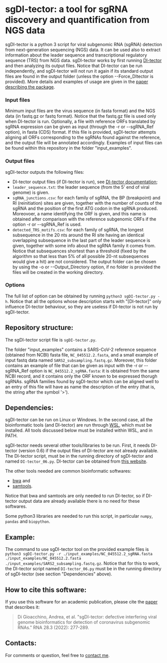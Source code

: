 # sgDI-tector: a tool for sgRNA discovery and quantification from NGS data

sgDI-tector is a python 3 script for viral subgenomic RNA (sgRNA) detection
from next-generation sequencing (NGS) data.
It can be used also to extract information about
the leader sequence and transcriptional regulatory sequence (TRS) from NGS data.
sgDI-tector works by first running [DI-tector](https://rnajournal.cshlp.org/content/24/10/1285)
and then analyzing its output files.
Notice that DI-tector can be run independently, and sgDI-tector will
not run it again if its standard output files are found in the
output folder (unless the option --Force_DItector is provided).
More details and examples of usage are given in the [paper describing the
package](https://rnajournal.cshlp.org/content/28/3/277).

### Input files
Minimum input files are the virus sequence (in fasta format)
and the NGS data (in fastq.gz or fastq format). Notice that the fastq.gz file is
used only when DI-tector is run. Optionally, a file with reference ORFs
translated by sgRNA expression can be given as input
(through the -r or --sgRNA_Ref option), in fasta (CDS) format.
If this file is provided, sgDI-tector attempts aligning
all ORFs corresponding to the sgRNAs found against the reference, and the
output file will be annotated accordingly.
Examples of input files can be found within this repository in the folder
"input_examples".

### Output files
sgDI-tector outputs the following files:
- DI-tector output files (if DI-tector is run), see
[DI-tector documentation](https://rnajournal.cshlp.org/content/24/10/1285);
- `leader_sequence.txt`: the leader sequence (from the 5' end of viral genome)
is given.
- `sgRNA_junctions.csv`: for each family of sgRNA, the BP (breakpoint)
and RI (reinitiation) sites are given, together with the number of counts
of the sgRNA and the position of the first ATG codon in the sgRNA produced.
Moreovoer, a name identifying the ORF is given, and this name is obtained
after comparison with the reference subgenomic ORFs if the
option -r or --sgRNA_Ref is used.
- `detected_TRS_motifs.csv`: for each family of sgRNA, the longest subsequence
in the 20 nts around the RI site having an identical overlapping subsequence
in the last part of the leader sequence is given, together with some info
about the sgRNA family it comes from. Notice that subsequences shortest
than a threshold (fixed by the algorithm so that less than 5% of all possible
20-nt subsequences would give a hit) are not considered.
The output folder can be chosen by using the -o or --Output_Directory
option, if no folder is provided the files will be created in the working
directory.

### Options
The full list of option can be obtained by running
`python3 sgDI-tector.py -h`. Notice that all the options whose description
starts with "[DI-tector]" only influence DI-tector behaviour, so they are
useless if DI-tector is not run by sgDI-tector.

## Repository structure:
The sgDI-tector script file is `sgDI-tector.py`.

The folder "input_examples"
contains a SARS-CoV-2 reference sequence (obtained from NCBI) fasta file,
`NC_045512.2.fasta`, and a small example of input fastq data named `SARS2_subsampling.fastq.gz`.
Moreover, this folder contains an example of file that can be given as
input with the -r or --sgRNA_Ref option is `NC_045512.2_sgRNA.fasta`: it
is obtained from the same NCBI record, and it contains only the ORF
known to be expressed thorugh sgRNAs. sgRNA families found by sgDI-tector
which can be aligned well to an entry of this file will have as name the
description of the entry (that is, the string after the symbol '>').

## Dependencies:
sgDI-tector can be run on Linux or Windows. In the second case, all the
bioinformatic tools (and DI-tector) are run through [WSL](https://ubuntu.com/wsl),
which must be installed. All tools discussed below must be installed
within WSL, and in PATH.

sgDI-tector needs several other tools/libraries to be run. First, it
needs DI-tector (version 0.6) if the output files of DI-tector are not
already available. The DI-tector script, must be in the running
directory of sgDI-tector and named `DI-tector_06.py`.
DI-tector can be obtained from [this website](http://www.di-tector.cyame.eu/).

The other tools needed are common bioinformatic softwares:
- [bwa](http://www.htslib.org/) and
- [samtools](http://www.htslib.org/).

Notice that bwa and samtools are only needed to run DI-tector, so if
DI-tector output data are already available there is no need for these
softwares.

Some python3 libraries are needed to run this script, in particular
`numpy`, `pandas` and `biopython`.

## Example:
The command to use sgDI-tector tool on the provided example files is
`python3 sgDI-tector.py -r ./input_examples/NC_045512.2_sgRNA.fasta ./input_examples/NC_045512.2.fasta ./input_examples/SARS2_subsampling.fastq.gz`.
Notice that for this to work, the DI-tector script named `DI-tector_06.py` must be in the running directory of sgDI-tector (see section "Dependencies" above).

## How to cite this software:
If you  use this software for an academic publication, please cite the
[paper](https://rnajournal.cshlp.org/content/28/3/277) that describes it:

> Di Gioacchino, Andrea, et al. "sgDI-tector: defective interfering viral
  genome bioinformatics for detection of coronavirus subgenomic RNAs."
  RNA 28.3 (2022): 277-289.

## Contacts:
For comments or question, feel free to [contact me](mailto:andrea.dgioacchino@gmail.com).
